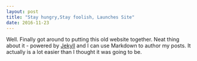 ```yaml
---
layout: post
title: "Stay hungry,Stay foolish, Launches Site"
date: 2016-11-23
---
```


Well. Finally got around to putting this old website together. 
Neat thing about it - powered by [Jekyll](http://jekyllrb.com) and I 
can use Markdown to author my posts. It actually is a lot easier than 
I thought it was going to be.
